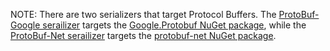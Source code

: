NOTE: There are two serializers that target Protocol Buffers. The [ProtoBuf-Google serailizer](protobufnet.md) targets the [Google.Protobuf NuGet package](https://www.nuget.org/packages/Google.Protobuf), while the [ProtoBuf-Net serailizer](protobufnet.md) targets the [protobuf-net NuGet package](https://www.nuget.org/packages/protobuf-net).